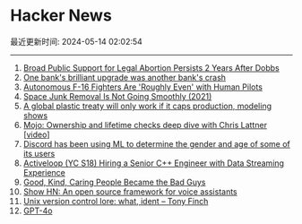 # Hacker News

最近更新时间: 2024-05-14 02:02:54

--- 
1. [Broad Public Support for Legal Abortion Persists 2 Years After Dobbs](https://www.pewresearch.org/politics/2024/05/13/broad-public-support-for-legal-abortion-persists-2-years-after-dobbs/) 
2. [One bank's brilliant upgrade was another bank's crash](https://www.theregister.com/2024/05/13/who_me/) 
3. [Autonomous F-16 Fighters Are 'Roughly Even' with Human Pilots](https://nationalinterest.org/blog/buzz/autonomous-f-16-fighters-are-%E2%80%98roughly-even%E2%80%99-human-pilots-said-air-force-chief-210974) 
4. [Space Junk Removal Is Not Going Smoothly (2021)](https://www.scientificamerican.com/article/space-junk-removal-is-not-going-smoothly/) 
5. [A global plastic treaty will only work if it caps production, modeling shows](https://phys.org/news/2024-05-global-plastic-treaty-caps-production.html) 
6. [Mojo: Ownership and lifetime checks deep dive with Chris Lattner [video]](https://www.youtube.com/watch?v=9ag0fPMmYPQ) 
7. [Discord has been using ML to determine the gender and age of some of its users](https://twitter.com/DiscordPreviews/status/1790065494432608432) 
8. [Activeloop (YC S18) Hiring a Senior C++ Engineer with Data Streaming Experience](https://www.notion.so/activeloop/Careers-Activeloop-9dad048520b6452e8954830d61250c5a) 
9. [Good, Kind, Caring People Became the Bad Guys](https://www.okdoomer.io/thebadguys/) 
10. [Show HN: An open source framework for voice assistants](https://github.com/pipecat-ai/pipecat) 
11. [Unix version control lore: what, ident – Tony Finch](https://dotat.at/@/2024-05-13-what-ident.html) 
12. [GPT-4o](https://openai.com/index/hello-gpt-4o/) 
